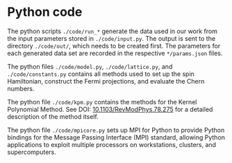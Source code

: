 # Python code

The python scripts `./code/run_*` generate the data used in our work from the input parameters stored in `./code/input.py`. The output is sent to the directory `./code/out/`, which needs to be created first.
The parameters for each generated data set are recorded in the respective `*/params.json` files.

The python files `./code/model.py`, `./code/lattice.py`, and `./code/constants.py` contains all methods used to set up the spin Hamiltonian, construct the Fermi projections, and evaluate the Chern numbers.

The python file `./code/kpm.py` contains the methods for the Kernel Polynomial Method. See DOI: [10.1103/RevModPhys.78.275](https://doi.org/10.1103/RevModPhys.78.275) for a detailed description of the method itself.

The python file `./code/mpicore.py` sets up MPI for Python to provide Python bindings for the Message Passing Interface (MPI) standard, allowing Python applications to exploit multiple processors on workstations, clusters, and supercomputers.